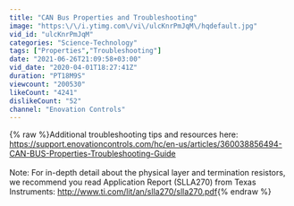 ```yaml
---
title: "CAN Bus Properties and Troubleshooting"
image: "https:\/\/i.ytimg.com\/vi\/ulcKnrPmJqM\/hqdefault.jpg"
vid_id: "ulcKnrPmJqM"
categories: "Science-Technology"
tags: ["Properties","Troubleshooting"]
date: "2021-06-26T21:09:58+03:00"
vid_date: "2020-04-01T18:27:41Z"
duration: "PT18M9S"
viewcount: "200530"
likeCount: "4241"
dislikeCount: "52"
channel: "Enovation Controls"
---
```

{% raw %}Additional troubleshooting tips and resources here: <a rel="nofollow" target="blank" href="https://support.enovationcontrols.com/hc/en-us/articles/360038856494-CAN-BUS-Properties-Troubleshooting-Guide">https://support.enovationcontrols.com/hc/en-us/articles/360038856494-CAN-BUS-Properties-Troubleshooting-Guide</a><br /><br />Note: For in-depth detail about the physical layer and termination resistors, we recommend you read Application Report (SLLA270) from Texas Instruments: <a rel="nofollow" target="blank" href="http://www.ti.com/lit/an/slla270/slla270.pdf">http://www.ti.com/lit/an/slla270/slla270.pdf</a>{% endraw %}
